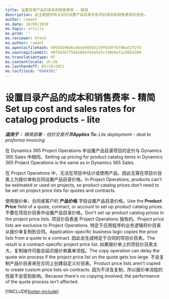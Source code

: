 ```yaml
---
title: 设置目录产品的成本和销售费率 - 精简
description: 此主题提供有关如何设置产品目录中各项的成本和销售费率的信息。
author: rumant
ms.date: 10/09/2020
ms.topic: article
ms.prod: ''
ms.reviewer: kfend
ms.author: rumant
ms.openlocfilehash: 4995859696c844e99593139f63dffbf86a52f2f0
ms.sourcegitcommit: 40f68387f594180af64a5e5c748b6efa188bd300
ms.translationtype: HT
ms.contentlocale: zh-CN
ms.lasthandoff: 05/10/2021
ms.locfileid: "6004301"
---
```

# <a name="set-up-cost-and-sales-rates-for-catalog-products---lite"></a><span data-ttu-id="f9ab0-103">设置目录产品的成本和销售费率 - 精简</span><span class="sxs-lookup"><span data-stu-id="f9ab0-103">Set up cost and sales rates for catalog products - lite</span></span>

<span data-ttu-id="f9ab0-104">_**适用于：** 精简部署 - 估价交易开票_</span><span class="sxs-lookup"><span data-stu-id="f9ab0-104">_**Applies To:** Lite deployment - deal to proforma invoicing_</span></span>


<span data-ttu-id="f9ab0-105">在 Dynamics 365 Project Operations 中设置产品目录项目的定价与 Dynamics 365 Sales 中相同。</span><span class="sxs-lookup"><span data-stu-id="f9ab0-105">Setting up pricing for product catalog items in Dynamics 365 Project Operations is the same as in Dynamics 365 Sales.</span></span>

<span data-ttu-id="f9ab0-106">在 Project Operations 中，无法在项目中估计或使用产品，因此无需在项目价目表上为报价单和合同设置产品目录价格。</span><span class="sxs-lookup"><span data-stu-id="f9ab0-106">In Project Operations, products can't be estimated or used on projects, so product catalog prices don't need to be set on project price lists for quotes and contracts.</span></span>

<span data-ttu-id="f9ab0-107">使用报价单、合同或客户的 **产品价格** 字段设置产品目录价格。</span><span class="sxs-lookup"><span data-stu-id="f9ab0-107">Use the **Product Price** field of a quote, contract, or account to set up product catalog prices.</span></span> <span data-ttu-id="f9ab0-108">不要在项目价目表中设置产品目录价格。</span><span class="sxs-lookup"><span data-stu-id="f9ab0-108">Don't set up product catalog prices in the project price lists.</span></span> <span data-ttu-id="f9ab0-109">项目价目表是 Project Operations 独有的。</span><span class="sxs-lookup"><span data-stu-id="f9ab0-109">Project price lists are exclusive to Project Operations.</span></span> <span data-ttu-id="f9ab0-110">特定于应用程序的业务逻辑将价目表从报价单复制到合同。</span><span class="sxs-lookup"><span data-stu-id="f9ab0-110">Application-specific business logic copies the price lists from a quote to a contract.</span></span> <span data-ttu-id="f9ab0-111">因此会生成特定于合同的项目价目表。</span><span class="sxs-lookup"><span data-stu-id="f9ab0-111">The result is a contract-specific project price list.</span></span> <span data-ttu-id="f9ab0-112">如果报价单上的项目价目表太大，复制操作可能会延迟报价单赢单流程。</span><span class="sxs-lookup"><span data-stu-id="f9ab0-112">The copy operation can delay the quote win process if the project price list on the quote gets too large.</span></span> <span data-ttu-id="f9ab0-113">不会复制产品价目表来在合同上创建自定义价目表。</span><span class="sxs-lookup"><span data-stu-id="f9ab0-113">Product price lists aren't copied to create custom price lists on contracts.</span></span> <span data-ttu-id="f9ab0-114">因为不涉及复制，所以报价单流程的性能不会受到影响。</span><span class="sxs-lookup"><span data-stu-id="f9ab0-114">Because there's no copying involved, the performance of the quote process isn't affected.</span></span>


[!INCLUDE[footer-include](../../includes/footer-banner.md)]
